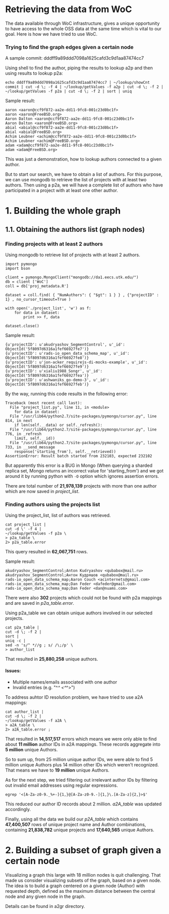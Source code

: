 # Retrieving the data from WoC

The data available through WoC infrastructure, gives a unique opportunity to have access to the whole OSS data at the same time which is vital to our goal. Here is how we have tried to use WoC.

### Trying to find the graph edges given a certain node

A sample commit: dddff9a89ddd7098a1625cafd3c9d1aa87474cc7

Using shell to find the author, piping the results to lookup a2p and then using results to lookup p2a:

`echo dddff9a89ddd7098a1625cafd3c9d1aa87474cc7 | ~/lookup/showCnt commit | cut -d \; -f 4 | ~/lookup/getValues -f a2p | cut -d \; -f 2 | ~/lookup/getValues -f p2a | cut -d \; -f 2 | sort | uniq`

Sample result:

    aaron <aaron@ccf9f872-aa2e-dd11-9fc8-001c23d0bc1f>
    aaron <aaron@FreeBSD.org>
    Aaron Dalton <aaron@ccf9f872-aa2e-dd11-9fc8-001c23d0bc1f>
    Aaron Dalton <aaron@FreeBSD.org>
    abial <abial@ccf9f872-aa2e-dd11-9fc8-001c23d0bc1f>
    abial <abial@FreeBSD.org>
    Achim Leubner <achim@ccf9f872-aa2e-dd11-9fc8-001c23d0bc1f>
    Achim Leubner <achim@FreeBSD.org>
    adam <adam@ccf9f872-aa2e-dd11-9fc8-001c23d0bc1f>
    adam <adam@FreeBSD.org>

This was just a demonstration, how to lookup authors connected to a given author.

But to start our search, we have to obtain a list of authors. For this purpose, we can use mongodb to retrieve the list of projects with at least two authors. Then using a p2a, we will have a complete list of authors who have participated in a project with at least one other author.

# 1. Building the whole graph

## 1.1. Obtaining the authors list (graph nodes)

### Finding projects with at least 2 authors

Using mongodb to retrieve list of projects with at least 2 authors.

    import pymongo
    import bson

    client = pymongo.MongoClient("mongodb://da1.eecs.utk.edu/")
    db = client ['WoC']
    coll = db['proj_metadata.R']

    dataset = coll.find( { "NumAuthors": { "$gt": 1 } } , {"projectID" : 1} , no_cursor_timeout=True )

    with open('./project_list', 'w') as f:
        for data in dataset:
            print >> f, data

    dataset.close()

Sample result:

    {u'projectID': u'akudryashov_SegmentControl', u'_id': ObjectId('5f8097d6316a1fef66927fe7')}
    {u'projectID': u'rads-io_open_data_schema_map', u'_id': ObjectId('5f8097d6316a1fef66927fe8')}
    {u'projectID': u'jon-acker_requirejs-di-mocks-example', u'_id': ObjectId('5f8097d6316a1fef66927fe9')}
    {u'projectID': u'xialiu1988_Songr', u'_id': ObjectId('5f8097d6316a1fef66927fea')}
    {u'projectID': u'ashwaniks_go-demo-3', u'_id': ObjectId('5f8097d6316a1fef66927feb')}

By the way, running this code results in the following error:

    Traceback (most recent call last):
      File "project_list.py", line 11, in <module>
        for data in dataset:
      File "/usr/lib64/python2.7/site-packages/pymongo/cursor.py", line 814, in next
        if len(self.__data) or self._refresh():
      File "/usr/lib64/python2.7/site-packages/pymongo/cursor.py", line 776, in _refresh
        limit, self.__id))
      File "/usr/lib64/python2.7/site-packages/pymongo/cursor.py", line 733, in __send_message
        response['starting_from'], self.__retrieved))
    AssertionError: Result batch started from 232103, expected 232102

But apparently this error is a BUG in Mongo (When querying a sharded replica set, Mongo returns an incorrect value for 'starting_from') and we got around it by running python with `-O` option which ignores assertion errors.

There are total number of **21,978,139** projects with more than one author which are now saved in *project_list*.

### Finding authors using the projects list

Using the project_list, list of authors was retrieved.

    cat project_list |
    cut -d \' -f 4 |
    ~/lookup/getValues -f p2a \
    > p2a_table \
    2> p2a_table.error

This query resulted in **62,067,751** rows.

Sample result:

    akudryashov_SegmentControl;Anton Kudryashov <qubabox@mail.ru>
    akudryashov_SegmentControl;Антон Кудряшов <qubabox@mail.ru>
    rads-io_open_data_schema_map;Aaron Couch <acinternets@gmail.com>
    rads-io_open_data_schema_map;Dan Feder <dafeder@gmail.com>
    rads-io_open_data_schema_map;Dan Feder <dan@nuams.com>

There were also **302** projects which could not be found with p2a mappings and are saved in *p2a_table.error*.

Using p2a_table we can obtain unique authors involved in our selected projects.

    cat p2a_table |
    cut -d \; -f 2 |
    sort |
    uniq -c |
    sed -n 's/^ *//g ; s/ /\;/p' \
    > author_list

That resulted in **25,880,258** unique authors.

#### Issues:

- Multiple names/emails associated with one author
- Invalid entries (e.g. "^_^ <^_^>")

To address auhtor ID resolution problem, we have tried to use a2A mappings:

    cat author_list |
    cut -d \; -f 2 |
    ~/lookup/getValues -f a2A \
    > a2A_table \
    2> a2A_table.error ;

That resulted in **14,517,517** errors which means we were only able to find about **11 million** author IDs in a2A mappings. These records aggregate into **5 million** unique Authors.

So to sum up, from 25 million unique author IDs, we were able to find 5 million unique Authors plus 14 million other IDs which weren't recognized. That means we have to **19 million** unique Authors.

As for the next step, we tried filtering out irrelevant author IDs by filtering out invalid email addresses using regular expressions.

    egrep '<[A-Za-z0-9._%+-]{1,}@[A-Za-z0-9.-]{1,}\.[A-Za-z]{2,}>$'

This reduced our author ID records about 2 million. *a2A_table* was updated accordingly.

Finally, using all the data we build our *p2A_table* which contains **47,400,507** rows of unique project name and Author combinations, containing **21,838,782** unique projects and **17,640,565** unique Authors.

# 2. Building a subset of graph given a certain node

Visualizing a graph this large with 18 million nodes is quit challenging. That made us consider visualizing subsets of the graph, based on a given node. The idea is to build a graph centered on a given node (Author) with requested depth, defined as the maximum distance between the central node and any given node in the graph.

Details can be found in a2gr directory.

